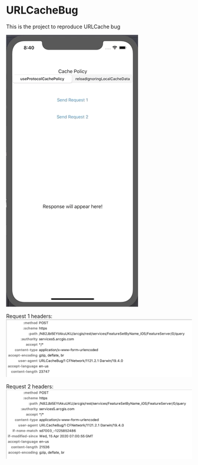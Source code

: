 # URLCacheBug
This is the project to reproduce URLCache bug

![URLCacheBug](URLCacheIssue.gif)

Request 1 headers:
![Request1Headers](Request1Headers.png)

Request 2 headers:
![Request2Headers](Request2Headers.png)
